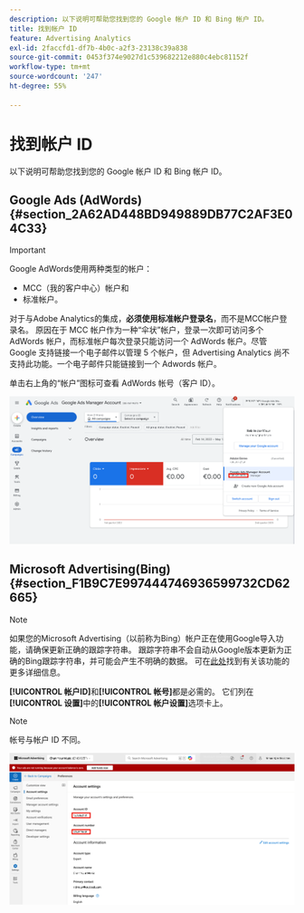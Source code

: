 ```yaml
---
description: 以下说明可帮助您找到您的 Google 帐户 ID 和 Bing 帐户 ID。
title: 找到帐户 ID
feature: Advertising Analytics
exl-id: 2faccfd1-df7b-4b0c-a2f3-23138c39a838
source-git-commit: 0453f374e9027d1c539682212e880c4ebc81152f
workflow-type: tm+mt
source-wordcount: '247'
ht-degree: 55%

---
```


# 找到帐户 ID

以下说明可帮助您找到您的 Google 帐户 ID 和 Bing 帐户 ID。

## Google Ads (AdWords) {#section_2A62AD448BD949889DB77C2AF3E04C33}

>[!IMPORTANT]
>
>Google AdWords使用两种类型的帐户：
>
>- MCC（我的客户中心）帐户和
>- 标准帐户。
>
>对于与Adobe Analytics的集成，**必须使用标准帐户登录名**，而不是MCC帐户登录名。 原因在于 MCC 帐户作为一种“伞状”帐户，登录一次即可访问多个 AdWords 帐户，而标准帐户每次登录只能访问一个 AdWords 帐户。尽管 Google 支持链接一个电子邮件以管理 5 个帐户，但 Advertising Analytics 尚不支持此功能。一个电子邮件只能链接到一个 Adwords 帐户。

单击右上角的“帐户”图标可查看 AdWords 帐号（客户 ID）。

![Google广告管理器帐户](assets/google-account.png)

## Microsoft Advertising(Bing) {#section_F1B9C7E997444746936599732CD62665}

>[!NOTE]
>
>如果您的Microsoft Advertising（以前称为Bing）帐户正在使用Google导入功能，请确保更新正确的跟踪字符串。 跟踪字符串不会自动从Google版本更新为正确的Bing跟踪字符串，并可能会产生不明确的数据。 可在[此处](https://help.ads.microsoft.com/apex/index/3/en/50851/)找到有关该功能的更多详细信息。

**[!UICONTROL 帐户ID]**&#x200B;和&#x200B;**[!UICONTROL 帐号]**&#x200B;都是必需的。 它们列在&#x200B;**[!UICONTROL 设置]**&#x200B;中的&#x200B;**[!UICONTROL 帐户设置]**&#x200B;选项卡上。

>[!NOTE]
>
>帐号与帐户 ID 不同。

![Microsoft Advertising](assets/bing-id.png)
